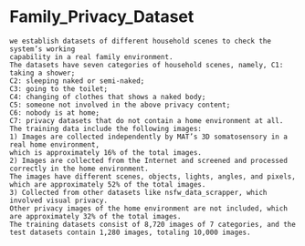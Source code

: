 # Family_Privacy_Dataset
    we establish datasets of different household scenes to check the system’s working 
    capability in a real family environment.
    The datasets have seven categories of household scenes, namely, C1: taking a shower; 
    C2: sleeping naked or semi-naked; 
    C3: going to the toilet; 
    C4: changing of clothes that shows a naked body; 
    C5: someone not involved in the above privacy content; 
    C6: nobody is at home; 
    C7: privacy datasets that do not contain a home environment at all. 
    The training data include the following images:
    1) Images are collected independently by MAT’s 3D somatosensory in a real home environment, 
    which is approximately 16% of the total images.  
    2) Images are collected from the Internet and screened and processed correctly in the home environment. 
    The images have different scenes, objects, lights, angles, and pixels, which are approximately 52% of the total images. 
    3) Collected from other datasets like nsfw_data_scrapper, which involved visual privacy. 
    Other privacy images of the home environment are not included, which are approximately 32% of the total images. 
    The training datasets consist of 8,720 images of 7 categories, and the test datasets contain 1,280 images, totaling 10,000 images. 
